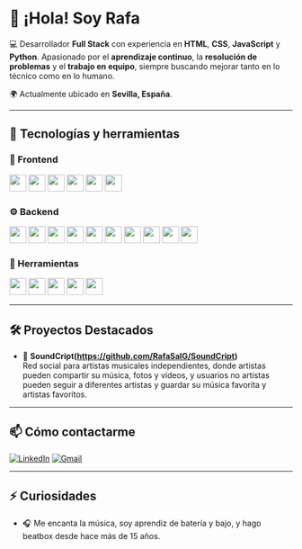 # 👋 ¡Hola! Soy Rafa

💻 Desarrollador **Full Stack** con experiencia en **HTML**, **CSS**, **JavaScript** y **Python**. 
Apasionado por el **aprendizaje continuo**, la **resolución de problemas** y el **trabajo en equipo**, siempre buscando mejorar tanto en lo técnico como en lo humano.  

🌍 Actualmente ubicado en **Sevilla, España**.

---

## 🚀 Tecnologías y herramientas

### 🧱 Frontend
<img src="https://img.shields.io/badge/-HTML5-E34F26?style=flat-square&logo=html5&logoColor=white" height="30"> <img src="https://img.shields.io/badge/-CSS3-1572B6?style=flat-square&logo=css3" height="30">
<img src="https://img.shields.io/badge/-Bootstrap-7952B3?style=flat-square&logo=bootstrap&logoColor=white" height="30">
<img src="https://img.shields.io/badge/-JavaScript-F7DF1E?style=flat-square&logo=javascript&logoColor=black" height="30">
<img src="https://img.shields.io/badge/-React-61DAFB?style=flat-square&logo=react" height="30">
<img src="https://img.shields.io/badge/-Flux-FF2D20?style=flat-square&logo=flux&logoColor=white" height="30">

### ⚙️ Backend
<img src="https://img.shields.io/badge/-Python-3776AB?style=flat-square&logo=python&logoColor=white" height="30"> <img src="https://img.shields.io/badge/-Flask-000000?style=flat-square&logo=flask" height="30">
<img src="https://img.shields.io/badge/-JWT-000000?style=flat-square&logo=jsonwebtokens&logoColor=white" height="30">
<img src="https://img.shields.io/badge/-SQL-4479A1?style=flat-square&logo=mysql&logoColor=white" height="30">
<img src="https://img.shields.io/badge/-PostgreSQL-336791?style=flat-square&logo=postgresql&logoColor=white" height="30">
<img src="https://img.shields.io/badge/-SQLAlchemy-000000?style=flat-square&logo=sqlalchemy&logoColor=white" height="30">
<img src="https://img.shields.io/badge/-Node.js-339933?style=flat-square&logo=node.js&logoColor=white" height="30">
<img src="https://img.shields.io/badge/-API-00ADEF?style=flat-square&logo=api&logoColor=white" height="30">
<img src="https://img.shields.io/badge/-RESTful_API-009999?style=flat-square&logo=rest&logoColor=white" height="30">
<img src="https://img.shields.io/badge/-JWT-000000?style=flat-square&logo=jsonwebtokens&logoColor=white" height="30">

### 🔧 Herramientas
<img src="https://img.shields.io/badge/-Git-F05032?style=flat-square&logo=git&logoColor=white" height="30"> <img src="https://img.shields.io/badge/-GitHub-181717?style=flat-square&logo=github" height="30">
<img src="https://img.shields.io/badge/-Postman-FF6C37?style=flat-square&logo=postman&logoColor=white" height="30">
<img src="https://img.shields.io/badge/-Render-46E3B7?style=flat-square&logo=render&logoColor=black" height="30">
<img src="https://img.shields.io/badge/-SendGrid-00A1FF?style=flat-square&logo=sendgrid&logoColor=white" height="30">

---

## 🛠️ Proyectos Destacados

- 🎵 **SoundCript(https://github.com/RafaSalG/SoundCript)**  
  Red social para artistas musicales independientes, donde artistas pueden compartir su música, fotos y vídeos,
  y usuarios no artistas pueden seguir a diferentes artistas y guardar su música favorita y artistas favoritos.

---

## 📫 Cómo contactarme

[![LinkedIn](https://img.shields.io/badge/LinkedIn-0A66C2?style=for-the-badge&logo=linkedin&logoColor=white)](https://www.linkedin.com/in/rafasalg)
[![Gmail](https://img.shields.io/badge/Gmail-D14836?style=for-the-badge&logo=gmail&logoColor=white)](mailto:rafsalgon@gmail.com)

---

## ⚡ Curiosidades

- 🎧 Me encanta la música, soy aprendiz de batería y bajo, y hago beatbox desde hace más de 15 años.

